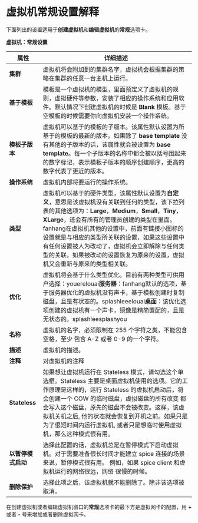 # 虚拟机常规设置解释

下面列出的设置适用于**创建虚拟机**和**编辑虚拟机**的**常规**选项卡。


**虚拟机：常规设置**

|属性|详细描述|
|----|--------|
|**集群**|虚拟机将会附加到的集群名字，虚拟机会根据集群的策略在集群的任意一台主机上运行。|
|**基于模板**|模板是一个虚拟机的模型，里面预定义了虚拟机的规则，虚拟硬件等参数，安装了相应的操作系统和应用软件。默认情况下创建虚拟机的时候是 **Blank** 模板。基于空模板的时候需要你向虚拟机安装一个操作系统。|
|**模板子版本**|虚拟机可以基于的模板的子版本。该属性默认设置为所基于的模板的最新的版本。如果除了 **base template** 没有其他的子版本的话，该属性就会被设置为 **base template**。每一个子版本的名称中都会被以括号围起来的数字标记，表示模板子版本的顺序创建顺序，更高的数字代表了更近的版本。|
|**操作系统**|虚拟机内部将要运行的操作系统。|
|**类型**|虚拟机可以基于的硬件类型，该属性默认设置为**自定义**，意思是该虚拟机没有关联到任何的类型，该下拉列表的其他选项为：**Large**，**Medium**，**Small**，**Tiny**，**XLarge**，还会有所有的管理员创建的类型在里面。fanhang在虚拟机其他的设置中，前面有链接小图标的设置就是与相应的类型所关联的设置，如果这些设置中有任何设置被人为改动了，虚拟机会立即解除与任何类型的关联，如果被改动的设置恢复为原来的设置，虚拟机又会重新与原来的类型相关联。|
|**优化**|虚拟机将会基于什么类型优化。目前有两种类型可供用户选择：youerelouai**服务器**：fanhang默认的选项，基于服务器优化的虚拟机没有声卡，基于模板创建时复制磁盘，且是有状态的。splashleeelouai**桌面**：该优化选项创建的虚拟机有一个声卡，镜像是精简置配的，且是无状态的。splashleesplashyou|
|**名称**|虚拟机的名字，必须限制在 255 个字符之类，不能包含空格，至少 包含 A-Z 或者 0-9 的一个字符。|
|**描述**|虚拟机的描述。|
|**注释**|对虚拟机的注释|
|**Stateless**|如果想让虚拟机运行在 Stateless 模式，请勾选这个单选框。Stateless 主要是桌面虚拟机使用的选项。它的工作原理是这样的，运行 Stateless 的虚拟机启动后，将会创建一个 COW 的临时磁盘，虚拟磁盘的所有改变 都会写入这个磁盘，原先的磁盘不会被改变。这样，该虚拟机关机之后, 他的状态就会恢复到开机之前。如果只是为了很短时间内运行虚拟机, 或者只是想临时使用虚拟机，那么这种模式很有用。|
|**以暂停模式启动**|选择此配置的话，虚拟机总是在暂停模式下启动虚拟机。对于需要准备很长时间才能建立 spice 连接的场景来说，暂停模式很有用。 例如，如果 spice client 和虚拟机运行的网络很远，网络 很慢的时候。|
|**删除保护**|选择此项之后，该虚拟机就不能删除了。除非该选项被取消。|

在创建虚拟机或者编辑虚拟机窗口的**常规**选项卡的最下方是虚拟网卡的配置，用 **+** 或者 **-** 号来增加或者删除虚拟网卡。
